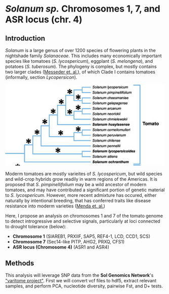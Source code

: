 # _Solanum sp._ Chromosomes 1, 7, and ASR locus (chr. 4)

## Introduction

_Solanum_ is a large genus of over 1200 species of flowering plants in the nightshade family _Solanaceae_. This includes many economically important species like tomatoes (_S. lycospericum_), eggplant (_S. melongena_), and potatoes (_S. tuberosum_). The phylogeny is complex, but mostly contains two larger clades ([Messeder et. al.](https://doi.org/10.1111/nph.19849)), of which Clade I contains tomatoes (informally, section _Lycopersicon_). 

![tomato phylogeny](data/tomato_clades_messeder.png)

Moderm tomatoes are mostly varieites of _S. lycospericum_, but wild species and wild-crop hybrids grow readily in warm regions of the Americas. It is proposed that _S. pimpinellifolium_ may be a wild ancestor of modern tomatoes, and may have contributed a significant portion of genetic material to _S. lycospericum_. However, more recent admixture has occured, either naturally by intentional breeding, that has conferred traits like disease resistance into moderm varieties ([Menda et. al.](https://doi.org/10.1186/s12870-014-0287-2))

Here, I propose an analysis on chromosomes 1 and 7 of the tomato genome to detect introgressive and selective signals, particularly at loci connected to drought tolerance (below):

- __Chromosome 1__ (SlAREB1, PRXIIF, SAP5, REF4-1, LCD, CCD1, SCS)
- __Chromosome 7__ (Sec14-like PITP, AHG2, PRXQ, CFS1)
- __ASR locus (Chromosome 4)__ (ASR1 and ASR4)

## Methods

This analysis will leverage SNP data from the __Sol Genomics Network__'s ["varitome project"](https://solgenomics.sgn.cornell.edu/projects/varitome). First we will convert vcf files to hdf5, extract relevant samples, and perform PCA, nucleotide diversity, pairwise Fst, and D+ tests.